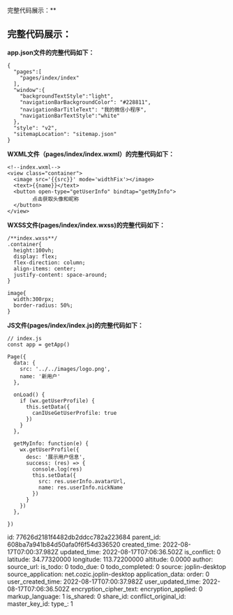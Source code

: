 完整代码展示：**

## **完整代码展示：**
**app.json文件的完整代码如下：**
```
{
  "pages":[
    "pages/index/index"
  ],
  "window":{
    "backgroundTextStyle":"light",
    "navigationBarBackgroundColor": "#228811",
    "navigationBarTitleText": "我的微信小程序",
    "navigationBarTextStyle":"white"
  },
  "style": "v2",
  "sitemapLocation": "sitemap.json"
}
```
**WXML文件（pages/index/index.wxml）的完整代码如下：**
```
<!--index.wxml-->
<view class="container">
  <image src='{{src}}' mode='widthFix'></image>
  <text>{{name}}</text>
  <button open-type="getUserInfo" bindtap="getMyInfo">
        点击获取头像和昵称
  </button>
</view>
```
**WXSS文件(pages/index/index.wxss)的完整代码如下：**
```
/**index.wxss**/
.container{
  height:100vh;
  display: flex;
  flex-direction: column;
  align-items: center;
  justify-content: space-around;
}

image{
  width:300rpx;
  border-radius: 50%;
}
```
**JS文件(pages/index/index.js)的完整代码如下：**
```
// index.js
const app = getApp()

Page({
  data: {
    src: '../../images/logo.png',
    name: '新用户'
  },

  onLoad() {
    if (wx.getUserProfile) {
      this.setData({
        canIUseGetUserProfile: true
      })
    }
  },

  getMyInfo: function(e) {
    wx.getUserProfile({
      desc: '展示用户信息', 
      success: (res) => {
        console.log(res)
        this.setData({
          src: res.userInfo.avatarUrl,
          name: res.userInfo.nickName
        })
      }
    })
  },

})
```


id: 77626d2181f4482db2ddcc782a223684
parent_id: 608ba7a941b84d50afa0f6f54d336520
created_time: 2022-08-17T07:00:37.982Z
updated_time: 2022-08-17T07:06:36.502Z
is_conflict: 0
latitude: 34.77320000
longitude: 113.72200000
altitude: 0.0000
author: 
source_url: 
is_todo: 0
todo_due: 0
todo_completed: 0
source: joplin-desktop
source_application: net.cozic.joplin-desktop
application_data: 
order: 0
user_created_time: 2022-08-17T07:00:37.982Z
user_updated_time: 2022-08-17T07:06:36.502Z
encryption_cipher_text: 
encryption_applied: 0
markup_language: 1
is_shared: 0
share_id: 
conflict_original_id: 
master_key_id: 
type_: 1
